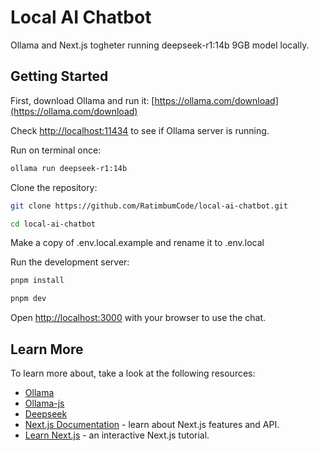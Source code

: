 # Local AI Chatbot

Ollama and Next.js togheter running deepseek-r1:14b 9GB model locally.

## Getting Started

First, download Ollama and run it:
[https://ollama.com/download](https://ollama.com/download)

Check [http://localhost:11434](http://localhost:11434) to see if Ollama server is running.

Run on terminal once:

```bash
ollama run deepseek-r1:14b
```

Clone the repository:

```bash
git clone https://github.com/RatimbumCode/local-ai-chatbot.git

cd local-ai-chatbot
```

Make a copy of .env.local.example and rename it to .env.local

Run the development server:

```bash
pnpm install

pnpm dev
```

Open [http://localhost:3000](http://localhost:3000) with your browser to use the chat.

## Learn More

To learn more about, take a look at the following resources:

- [Ollama](https://github.com/ollama/ollama)
- [Ollama-js](https://github.com/ollama/ollama-js)
- [Deepseek](https://www.deepseek.com/)
- [Next.js Documentation](https://nextjs.org/docs) - learn about Next.js features and API.
- [Learn Next.js](https://nextjs.org/learn) - an interactive Next.js tutorial.
